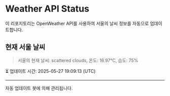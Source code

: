 
# Weather API Status

이 리포지토리는 OpenWeather API를 사용하여 서울의 날씨 정보를 자동으로 업데이트합니다.

## 현재 서울 날씨
> 서울의 현재 날씨: scattered clouds, 온도: 16.97°C, 습도: 75%

⏳ 업데이트 시간: 2025-05-27 19:09:13 (UTC)

---
자동 업데이트 봇에 의해 관리됩니다.
